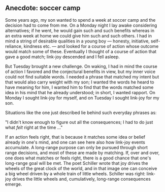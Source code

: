 ## Anecdote: soccer camp 

Some years ago, my son wanted to spend a week at soccer camp and the decision had to come from me. On a Monday night I lay awake considering alternatives; if he went, he would gain such and such benefits whereas in an extra week at home we could give him such and such others. I had in mind a string of desirable qualities in a young boy &mdash; honesty, initiative, self-reliance, kindness etc. &mdash; and looked for a course of action whose outcome would match some of these. Eventually I thought of a course of action that gave a good match; link-joy descended and I fell asleep. 

But Tuesday brought a new challenge. On waking, I had in mind the course of action I favored and the conjectural benefits in view, but my inner voice could not find suitable words. I needed a phrase that matched my intent but that would also carry weight with my son; I wanted the words he heard to have meaning for him, I wanted him to find that the words matched some idea in his mind that he already understood; in short, I wanted rapport. On Monday I sought link-joy for myself, and on Tuesday I sought link-joy for my son. 

Situations like the one just described lie behind such everyday phrases as: 

"I didn't know enough to figure out all the consequences; I had to do just what *felt* right at the time ..."

If an action feels right, that is because it matches some idea or belief already in one's mind, and one can see here also how link-joy events accumulate. A long-range purpose can only be pursued through short range decisions, and most of these are made by matching. If, over and over, one does what matches or feels right, there is a good chance that one's long-range goal will be met. The poet Schiller wrote that joy drives the wheels of the great clock of the world, and in that image one can conceive a big wheel driven by a whole train of little wheels. Schiller was right: link-joy drives the little wheels and, cumulatively, long-range consequences emerge. 
